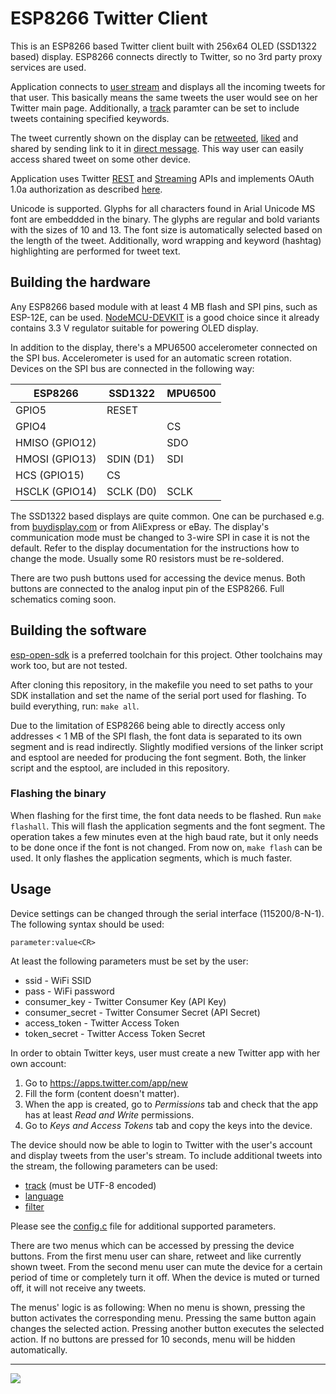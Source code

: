 # ESP8266 Twitter Client
This is an ESP8266 based Twitter client built with 256x64 OLED (SSD1322 based) display. ESP8266 connects directly to Twitter, so no 3rd party proxy services are used.

Application connects to [user stream](https://dev.twitter.com/streaming/userstreams) and displays all the incoming tweets for that user. This basically means the same tweets the user would see on her Twitter main page. Additionally, a [track](https://dev.twitter.com/streaming/overview/request-parameters#track) paramter can be set to include tweets containing specified keywords.

The tweet currently shown on the display can be [retweeted](https://dev.twitter.com/rest/reference/post/statuses/retweet/id), [liked](https://dev.twitter.com/rest/reference/post/favorites/create) and shared by sending link to it in [direct message](https://dev.twitter.com/rest/reference/post/direct_messages/new). This way user can easily access shared tweet on some other device.

Application uses Twitter [REST](https://dev.twitter.com/rest/public) and [Streaming](https://dev.twitter.com/streaming/overview) APIs and implements OAuth 1.0a authorization as described [here](https://dev.twitter.com/oauth/overview/authorizing-requests).

Unicode is supported. Glyphs for all characters found in Arial Unicode MS font are embeddded in the binary. The glyphs are regular and bold variants with the sizes of 10 and 13. The font size is automatically selected based on the length of the tweet. Additionally, word wrapping and keyword (hashtag) highlighting are performed for tweet text.

## Building the hardware
Any ESP8266 based module with at least 4 MB flash and SPI pins, such as ESP-12E, can be used. [NodeMCU-DEVKIT](https://github.com/nodemcu/nodemcu-devkit-v1.0) is a good choice since it already contains 3.3 V regulator suitable for powering OLED display.

In addition to the display, there's a MPU6500 accelerometer connected on the SPI bus. Accelerometer is used for an automatic screen rotation. Devices on the SPI bus are connected in the following way:

| ESP8266        | SSD1322        | MPU6500        |
| -------------- | -------------- | -------------- |
| GPIO5          | RESET          |                |
| GPIO4          |                | CS             |
| HMISO (GPIO12) |                | SDO            |
| HMOSI (GPIO13) | SDIN (D1)      | SDI            |
| HCS (GPIO15)   | CS             |                |
| HSCLK (GPIO14) | SCLK (D0)      | SCLK           |

The SSD1322 based displays are quite common. One can be purchased e.g. from [buydisplay.com](http://www.buydisplay.com/default/oled-3-2-inch-displays-module-companies-with-driver-circuit-blue-on-black) or from AliExpress or eBay. The display's communication mode must be changed to 3-wire SPI in case it is not the default. Refer to the display documentation for the instructions how to change the mode. Usually some R0 resistors must be re-soldered.

There are two push buttons used for accessing the device menus. Both buttons are connected to the analog input pin of the ESP8266. Full schematics coming soon.

## Building the software
[esp-open-sdk](https://github.com/pfalcon/esp-open-sdk) is a preferred toolchain for this project. Other toolchains may work too, but are not tested.

After cloning this repository, in the makefile you need to set paths to your SDK installation and set the name of the serial port used for flashing. To build everything, run: `make all`.

Due to the limitation of ESP8266 being able to directly access only addresses < 1 MB of the SPI flash, the font data is separated to its own segment and is read indirectly. Slightly modified versions of the linker script and esptool are needed for producing the font segment. Both, the linker script and the esptool, are included in this repository.

### Flashing the binary
When flashing for the first time, the font data needs to be flashed. Run `make flashall`. This will flash the application segments and the font segment. The operation takes a few minutes even at the high baud rate, but it only needs to be done once if the font is not changed. From now on, `make flash` can be used. It only flashes the application segments, which is much faster.

## Usage
Device settings can be changed through the serial interface (115200/8-N-1). The following syntax should be used:
```
parameter:value<CR>
```
At least the following parameters must be set by the user:
 - ssid - WiFi SSID
 - pass - WiFi password
 - consumer_key - Twitter Consumer Key (API Key)
 - consumer_secret - Twitter Consumer Secret (API Secret)
 - access_token - Twitter Access Token
 - token_secret - Twitter Access Token Secret

In order to obtain Twitter keys, user must create a new Twitter app with her own account:
 1. Go to https://apps.twitter.com/app/new
 2. Fill the form (content doesn't matter).
 3. When the app is created, go to *Permissions* tab and check that the app has at least *Read and Write* permissions.
 4. Go to *Keys and Access Tokens* tab and copy the keys into the device.

The device should now be able to login to Twitter with the user's account and display tweets from the user's stream. To include additional tweets into the stream, the following parameters can be used:
 - [track](https://dev.twitter.com/streaming/overview/request-parameters#track) (must be UTF-8 encoded)
 - [language](https://dev.twitter.com/streaming/overview/request-parameters#language)
 - [filter](https://dev.twitter.com/streaming/overview/request-parameters#filter_level)

Please see the [config.c](src/config.c) file for additional supported parameters.

There are two menus which can be accessed by pressing the device buttons. From the first menu user can share, retweet and like currently shown tweet. From the second menu user can mute the device for a certain period of time or completely turn it off. When the device is muted or turned off, it will not receive any tweets.

The menus' logic is as following: When no menu is shown, pressing the button activates the corresponding menu. Pressing the same button again changes the selected action. Pressing another button executes the selected action. If no buttons are pressed for 10 seconds, menu will be hidden automatically.

***
[![](http://img.youtube.com/vi/iQ0JZXOWUDg/sddefault.jpg)](http://www.youtube.com/watch?v=iQ0JZXOWUDg)
